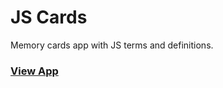 # JS Cards

Memory cards app with JS terms and definitions.

### [View App](https://js-cards.netlify.app/)
